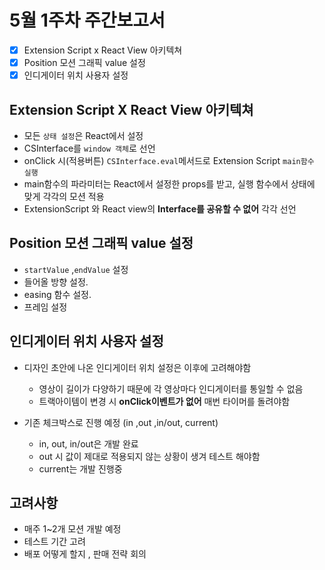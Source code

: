 # 5월 1주차 주간보고서

- [x] Extension Script x React View 아키텍쳐
- [x] Position 모션 그래픽 value 설정
- [x] 인디게이터 위치 사용자 설정

## Extension Script X React View 아키텍쳐

- 모든 `상태 설정`은 React에서 설정
- CSInterface를 `window 객체`로 선언
- onClick 시(적용버튼) `CSInterface.eval`메서드로 Extension Script `main함수 실행`
- main함수의 파라미터는 React에서 설정한 props를 받고, 실행 함수에서 상태에 맞게 각각의 모션 적용
- ExtensionScript 와 React view의 **Interface를 공유할 수 없어** 각각 선언

## Position 모션 그래픽 value 설정

- `startValue` ,`endValue` 설정
- 들어올 방향 설정.
- easing 함수 설정.
- 프레임 설정

## 인디게이터 위치 사용자 설정

- 디자인 초안에 나온 인디게이터 위치 설정은 이후에 고려해야함

  - 영상이 길이가 다양하기 때문에 각 영상마다 인디게이터를 통일할 수 없음
  - 트랙아이템이 변경 시 **onClick이벤트가 없어** 매번 타이머를 돌려야함

- 기존 체크박스로 진행 예정 (in ,out ,in/out, current)
  - in, out, in/out은 개발 완료
  - out 시 값이 제대로 적용되지 않는 상황이 생겨 테스트 해야함
  - current는 개발 진행중

## 고려사항

- 매주 1~2개 모션 개발 예정
- 테스트 기간 고려
- 배포 어떻게 할지 , 판매 전략 회의
